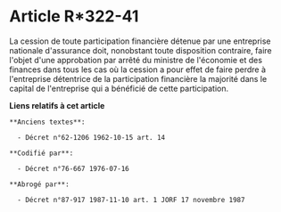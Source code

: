 # Article R*322-41

La cession de toute participation financière détenue par une entreprise nationale d'assurance doit, nonobstant toute
disposition contraire, faire l'objet d'une approbation par arrêté du ministre de l'économie et des finances dans tous les cas
où la cession a pour effet de faire perdre à l'entreprise détentrice de la participation financière la majorité dans le
capital de l'entreprise qui a bénéficié de cette participation.

**Liens relatifs à cet article**

	**Anciens textes**:

	  - Décret n°62-1206 1962-10-15 art. 14

	**Codifié par**:

	  - Décret n°76-667 1976-07-16

	**Abrogé par**:

	  - Décret n°87-917 1987-11-10 art. 1 JORF 17 novembre 1987
